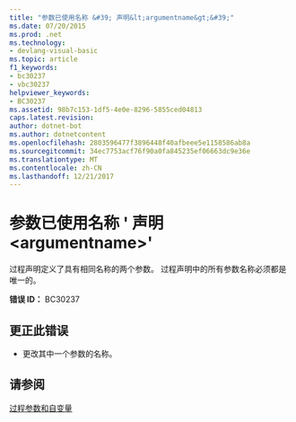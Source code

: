 ```yaml
---
title: "参数已使用名称 &#39; 声明&lt;argumentname&gt;&#39;"
ms.date: 07/20/2015
ms.prod: .net
ms.technology:
- devlang-visual-basic
ms.topic: article
f1_keywords:
- bc30237
- vbc30237
helpviewer_keywords:
- BC30237
ms.assetid: 98b7c153-1df5-4e0e-8296-5855ced04813
caps.latest.revision: 
author: dotnet-bot
ms.author: dotnetcontent
ms.openlocfilehash: 2803596477f3896448f40afbeee5e1158586ab8a
ms.sourcegitcommit: 34ec7753acf76f90a0fa845235ef06663dc9e36e
ms.translationtype: MT
ms.contentlocale: zh-CN
ms.lasthandoff: 12/21/2017
---
```

# <a name="parameter-already-declared-with-name-39ltargumentnamegt39"></a>参数已使用名称 &#39; 声明&lt;argumentname&gt;&#39;
过程声明定义了具有相同名称的两个参数。 过程声明中的所有参数名称必须都是唯一的。  
  
 **错误 ID：** BC30237  
  
## <a name="to-correct-this-error"></a>更正此错误  
  
-   更改其中一个参数的名称。  
  
## <a name="see-also"></a>请参阅  
 [过程参数和自变量](../../visual-basic/programming-guide/language-features/procedures/procedure-parameters-and-arguments.md)  

